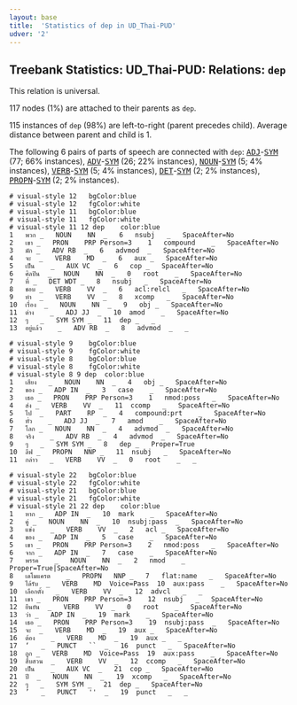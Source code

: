```yaml
---
layout: base
title:  'Statistics of dep in UD_Thai-PUD'
udver: '2'
---
```


## Treebank Statistics: UD_Thai-PUD: Relations: `dep`

This relation is universal.

117 nodes (1%) are attached to their parents as `dep`.

115 instances of `dep` (98%) are left-to-right (parent precedes child).
Average distance between parent and child is 1.

The following 6 pairs of parts of speech are connected with `dep`: <tt><a href="th_pud-pos-ADJ.html">ADJ</a></tt>-<tt><a href="th_pud-pos-SYM.html">SYM</a></tt> (77; 66% instances), <tt><a href="th_pud-pos-ADV.html">ADV</a></tt>-<tt><a href="th_pud-pos-SYM.html">SYM</a></tt> (26; 22% instances), <tt><a href="th_pud-pos-NOUN.html">NOUN</a></tt>-<tt><a href="th_pud-pos-SYM.html">SYM</a></tt> (5; 4% instances), <tt><a href="th_pud-pos-VERB.html">VERB</a></tt>-<tt><a href="th_pud-pos-SYM.html">SYM</a></tt> (5; 4% instances), <tt><a href="th_pud-pos-DET.html">DET</a></tt>-<tt><a href="th_pud-pos-SYM.html">SYM</a></tt> (2; 2% instances), <tt><a href="th_pud-pos-PROPN.html">PROPN</a></tt>-<tt><a href="th_pud-pos-SYM.html">SYM</a></tt> (2; 2% instances).


~~~ conllu
# visual-style 12	bgColor:blue
# visual-style 12	fgColor:white
# visual-style 11	bgColor:blue
# visual-style 11	fgColor:white
# visual-style 11 12 dep	color:blue
1	พวก	_	NOUN	NN	_	6	nsubj	_	SpaceAfter=No
2	เขา	_	PRON	PRP	Person=3	1	compound	_	SpaceAfter=No
3	มัก	_	ADV	RB	_	6	advmod	_	SpaceAfter=No
4	จะ	_	VERB	MD	_	6	aux	_	SpaceAfter=No
5	เป็น	_	AUX	VC	_	6	cop	_	SpaceAfter=No
6	ศิลปิน	_	NOUN	NN	_	0	root	_	SpaceAfter=No
7	ที่	_	DET	WDT	_	8	nsubj	_	SpaceAfter=No
8	ชอบ	_	VERB	VV	_	6	acl:relcl	_	SpaceAfter=No
9	ทำ	_	VERB	VV	_	8	xcomp	_	SpaceAfter=No
10	เรื่อง	_	NOUN	NN	_	9	obj	_	SpaceAfter=No
11	ต่าง	_	ADJ	JJ	_	10	amod	_	SpaceAfter=No
12	ๆ	_	SYM	SYM	_	11	dep	_	_
13	อยู่แล้ว	_	ADV	RB	_	8	advmod	_	_

~~~


~~~ conllu
# visual-style 9	bgColor:blue
# visual-style 9	fgColor:white
# visual-style 8	bgColor:blue
# visual-style 8	fgColor:white
# visual-style 8 9 dep	color:blue
1	เสียง	_	NOUN	NN	_	4	obj	_	SpaceAfter=No
2	ของ	_	ADP	IN	_	3	case	_	SpaceAfter=No
3	เธอ	_	PRON	PRP	Person=3	1	nmod:poss	_	SpaceAfter=No
4	ส่ง	_	VERB	VV	_	11	ccomp	_	SpaceAfter=No
5	ไป	_	PART	RP	_	4	compound:prt	_	SpaceAfter=No
6	ทั่ว	_	ADJ	JJ	_	7	amod	_	SpaceAfter=No
7	โลก	_	NOUN	NN	_	4	advmod	_	SpaceAfter=No
8	จริง	_	ADV	RB	_	4	advmod	_	SpaceAfter=No
9	ๆ	_	SYM	SYM	_	8	dep	_	Proper=True
10	ลีฟ	_	PROPN	NNP	_	11	nsubj	_	SpaceAfter=No
11	กล่าว	_	VERB	VV	_	0	root	_	_

~~~


~~~ conllu
# visual-style 22	bgColor:blue
# visual-style 22	fgColor:white
# visual-style 21	bgColor:blue
# visual-style 21	fgColor:white
# visual-style 21 22 dep	color:blue
1	หาก	_	ADP	IN	_	10	mark	_	SpaceAfter=No
2	คู่	_	NOUN	NN	_	10	nsubj:pass	_	SpaceAfter=No
3	แข่ง	_	VERB	VV	_	2	acl	_	SpaceAfter=No
4	ของ	_	ADP	IN	_	5	case	_	SpaceAfter=No
5	เขา	_	PRON	PRP	Person=3	2	nmod:poss	_	SpaceAfter=No
6	จาก	_	ADP	IN	_	7	case	_	SpaceAfter=No
7	พรรค	_	NOUN	NN	_	2	nmod	_	Proper=True|SpaceAfter=No
8	เดโมแครต	_	PROPN	NNP	_	7	flat:name	_	SpaceAfter=No
9	ได้รับ	_	VERB	MD	Voice=Pass	10	aux:pass	_	SpaceAfter=No
10	เลือกตั้ง	_	VERB	VV	_	12	advcl	_	_
11	เขา	_	PRON	PRP	Person=3	12	nsubj	_	SpaceAfter=No
12	ยืนยัน	_	VERB	VV	_	0	root	_	SpaceAfter=No
13	ว่า	_	ADP	IN	_	19	mark	_	SpaceAfter=No
14	เธอ	_	PRON	PRP	Person=3	19	nsubj:pass	_	SpaceAfter=No
15	จะ	_	VERB	MD	_	19	aux	_	SpaceAfter=No
16	ต้อง	_	VERB	MD	_	19	aux	_	_
17	‘	_	PUNCT	``	_	16	punct	_	SpaceAfter=No
18	ถูก	_	VERB	MD	Voice=Pass	19	aux:pass	_	SpaceAfter=No
19	สืบสวน	_	VERB	VV	_	12	ccomp	_	SpaceAfter=No
20	เป็น	_	AUX	VC	_	21	cop	_	SpaceAfter=No
21	ปี	_	NOUN	NN	_	19	xcomp	_	SpaceAfter=No
22	ๆ	_	SYM	SYM	_	21	dep	_	SpaceAfter=No
23	’	_	PUNCT	''	_	19	punct	_	_

~~~


